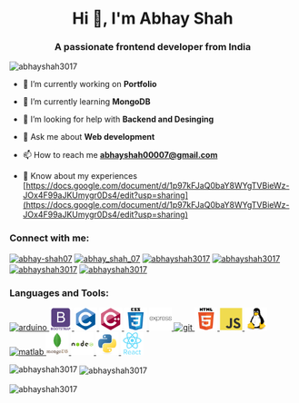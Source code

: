 <h1 align="center">Hi 👋, I'm Abhay Shah</h1>
<h3 align="center">A passionate frontend developer from India</h3>

<p align="left"> <img src="https://komarev.com/ghpvc/?username=abhayshah3017&label=Profile%20views&color=0e75b6&style=flat" alt="abhayshah3017" /> </p>

- 🔭 I’m currently working on **Portfolio**

- 🌱 I’m currently learning **MongoDB**

- 🤝 I’m looking for help with **Backend and Desinging**

- 💬 Ask me about **Web development**

- 📫 How to reach me **abhayshah00007@gmail.com**

- 📄 Know about my experiences [https://docs.google.com/document/d/1p97kFJaQ0baY8WYgTVBieWz-JOx4F99aJKUmygr0Ds4/edit?usp=sharing](https://docs.google.com/document/d/1p97kFJaQ0baY8WYgTVBieWz-JOx4F99aJKUmygr0Ds4/edit?usp=sharing)

<h3 align="left">Connect with me:</h3>
<p align="left">
<a href="https://linkedin.com/in/abhay-shah07" target="blank"><img align="center" src="https://raw.githubusercontent.com/rahuldkjain/github-profile-readme-generator/master/src/images/icons/Social/linked-in-alt.svg" alt="abhay-shah07" height="30" width="40" /></a>
<a href="https://www.codechef.com/users/abhay_shah_07" target="blank"><img align="center" src="https://cdn.jsdelivr.net/npm/simple-icons@3.1.0/icons/codechef.svg" alt="abhay_shah_07" height="30" width="40" /></a>
<a href="https://www.hackerrank.com/abhayshah3017" target="blank"><img align="center" src="https://raw.githubusercontent.com/rahuldkjain/github-profile-readme-generator/master/src/images/icons/Social/hackerrank.svg" alt="abhayshah3017" height="30" width="40" /></a>
<a href="https://codeforces.com/profile/abhayshah3017" target="blank"><img align="center" src="https://cdn.jsdelivr.net/npm/simple-icons@3.0.1/icons/codeforces.svg" alt="abhayshah3017" height="30" width="40" /></a>
<a href="https://www.leetcode.com/abhayshah3017" target="blank"><img align="center" src="https://raw.githubusercontent.com/rahuldkjain/github-profile-readme-generator/master/src/images/icons/Social/leet-code.svg" alt="abhayshah3017" height="30" width="40" /></a>
<a href="https://auth.geeksforgeeks.org/user/abhayshah3017" target="blank"><img align="center" src="https://raw.githubusercontent.com/rahuldkjain/github-profile-readme-generator/master/src/images/icons/Social/geeks-for-geeks.svg" alt="abhayshah3017" height="30" width="40" /></a>
</p>

<h3 align="left">Languages and Tools:</h3>
<p align="left"> <a href="https://www.arduino.cc/" target="_blank"> <img src="https://cdn.worldvectorlogo.com/logos/arduino-1.svg" alt="arduino" width="40" height="40"/> </a> <a href="https://getbootstrap.com" target="_blank"> <img src="https://raw.githubusercontent.com/devicons/devicon/master/icons/bootstrap/bootstrap-plain-wordmark.svg" alt="bootstrap" width="40" height="40"/> </a> <a href="https://www.cprogramming.com/" target="_blank"> <img src="https://raw.githubusercontent.com/devicons/devicon/master/icons/c/c-original.svg" alt="c" width="40" height="40"/> </a> <a href="https://www.w3schools.com/cpp/" target="_blank"> <img src="https://raw.githubusercontent.com/devicons/devicon/master/icons/cplusplus/cplusplus-original.svg" alt="cplusplus" width="40" height="40"/> </a> <a href="https://www.w3schools.com/css/" target="_blank"> <img src="https://raw.githubusercontent.com/devicons/devicon/master/icons/css3/css3-original-wordmark.svg" alt="css3" width="40" height="40"/> </a> <a href="https://expressjs.com" target="_blank"> <img src="https://raw.githubusercontent.com/devicons/devicon/master/icons/express/express-original-wordmark.svg" alt="express" width="40" height="40"/> </a> <a href="https://git-scm.com/" target="_blank"> <img src="https://www.vectorlogo.zone/logos/git-scm/git-scm-icon.svg" alt="git" width="40" height="40"/> </a> <a href="https://www.w3.org/html/" target="_blank"> <img src="https://raw.githubusercontent.com/devicons/devicon/master/icons/html5/html5-original-wordmark.svg" alt="html5" width="40" height="40"/> </a> <a href="https://developer.mozilla.org/en-US/docs/Web/JavaScript" target="_blank"> <img src="https://raw.githubusercontent.com/devicons/devicon/master/icons/javascript/javascript-original.svg" alt="javascript" width="40" height="40"/> </a> <a href="https://www.linux.org/" target="_blank"> <img src="https://raw.githubusercontent.com/devicons/devicon/master/icons/linux/linux-original.svg" alt="linux" width="40" height="40"/> </a> <a href="https://www.mathworks.com/" target="_blank"> <img src="https://upload.wikimedia.org/wikipedia/commons/2/21/Matlab_Logo.png" alt="matlab" width="40" height="40"/> </a> <a href="https://www.mongodb.com/" target="_blank"> <img src="https://raw.githubusercontent.com/devicons/devicon/master/icons/mongodb/mongodb-original-wordmark.svg" alt="mongodb" width="40" height="40"/> </a> <a href="https://nodejs.org" target="_blank"> <img src="https://raw.githubusercontent.com/devicons/devicon/master/icons/nodejs/nodejs-original-wordmark.svg" alt="nodejs" width="40" height="40"/> </a> <a href="https://www.python.org" target="_blank"> <img src="https://raw.githubusercontent.com/devicons/devicon/master/icons/python/python-original.svg" alt="python" width="40" height="40"/> </a> <a href="https://reactjs.org/" target="_blank"> <img src="https://raw.githubusercontent.com/devicons/devicon/master/icons/react/react-original-wordmark.svg" alt="react" width="40" height="40"/> </a> </p>

<p><img align="left" src="https://github-readme-stats.vercel.app/api/top-langs?username=abhayshah3017&show_icons=true&locale=en&layout=compact" alt="abhayshah3017" /></p>

<p>&nbsp;<img align="center" src="https://github-readme-stats.vercel.app/api?username=abhayshah3017&show_icons=true&locale=en" alt="abhayshah3017" /></p>

<p><img align="center" src="https://github-readme-streak-stats.herokuapp.com/?user=abhayshah3017&" alt="abhayshah3017" /></p>
